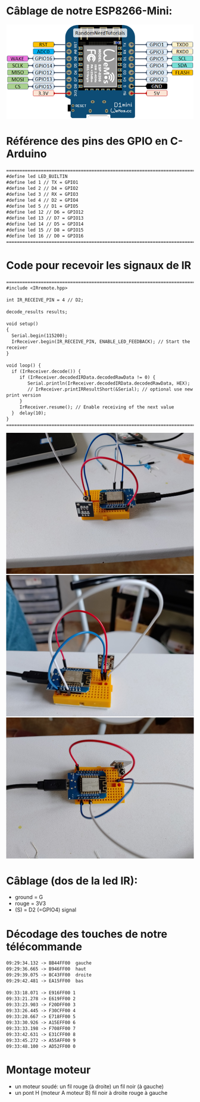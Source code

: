 

# Câblage de notre ESP8266-Mini:

![image](image.png)


# Référence des pins des GPIO en C-Arduino

````
==========================================================================================
#define led LED_BUILTIN
#define led 1 // TX = GPIO1
#define led 2 // D4 = GPIO2
#define led 3 // RX = GPIO3
#define led 4 // D2 = GPIO4
#define led 5 // D1 = GPIO5
#define led 12 // D6 = GPIO12
#define led 13 // D7 = GPIO13
#define led 14 // D5 = GPIO14
#define led 15 // D8 = GPIO15
#define led 16 // D0 = GPIO16
==========================================================================================
````


# Code pour recevoir les signaux de IR

````
==========================================================================================
#include <IRremote.hpp>

int IR_RECEIVE_PIN = 4 // D2;

decode_results results;

void setup()
{
  Serial.begin(115200);
  IrReceiver.begin(IR_RECEIVE_PIN, ENABLE_LED_FEEDBACK); // Start the receiver
}

void loop() {
  if (IrReceiver.decode()) {
     if (IrReceiver.decodedIRData.decodedRawData != 0) {
        Serial.println(IrReceiver.decodedIRData.decodedRawData, HEX);
        // IrReceiver.printIRResultShort(&Serial); // optional use new print version
     }
     IrReceiver.resume(); // Enable receiving of the next value
  }  delay(10);
}
==========================================================================================
````




![image](IMG_20230426_091232_2.jpg)
![image](IMG_20230426_091241.jpg)
![image](IMG_20230426_091232.jpg)

# Câblage (dos de la led IR):

+ ground = G
+ rouge = 3V3
+ (S) = D2 (=GPIO4) signal

# Décodage des touches de notre télécommande


````
09:29:34.132 -> BB44FF00  gauche
09:29:36.665 -> B946FF00  haut
09:29:39.075 -> BC43FF00  droite
09:29:42.481 -> EA15FF00  bas

09:33:18.071 -> E916FF00 1
09:33:21.278 -> E619FF00 2
09:33:23.903 -> F20DFF00 3
09:33:26.445 -> F30CFF00 4
09:33:28.667 -> E718FF00 5
09:33:30.926 -> A15EFF00 6
09:33:33.198 -> F708FF00 7
09:33:42.631 -> E31CFF00 8
09:33:45.272 -> A55AFF00 9
09:33:48.100 -> AD52FF00 0
````



# Montage moteur

+ un moteur soudé: un fil rouge (à droite) un fil noir (à gauche) 
+ un pont H (moteur A moteur B) fil noir à droite rouge à gauche


